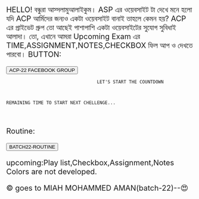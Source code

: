 HELLO! বন্ধুরা আস্সলামুআলাইকুম। ASP এর ওয়েবসাইট টা দেখে মনে হলো যদি ACP আর্মিদের জন্যও একটা ওয়েবসাইট বানাই তাহলে কেমন হয়? ACP এর প্রাইভেট গ্রুপ তো আছেই পাশাপাশি একটা ওয়েবসাইটের সুযোগ সুবিধাই আলাদা। তো, এখানে আমরা Upcoming Exam এর TIME,ASSIGNMENT,NOTES,CHECKBOX ফিল আপ ও দেখতে পারবো।
BUTTON:
<form action="https://facebook.com/groups/272368833896163/">
    <input type="submit" value="ACP-22 FACEBOOK GROUP" />
</form>
                                      
                                      LET'S START THE COUNTDOWN 



    REMAINING TIME TO START NEXT CHELLENGE...
    

<html> 
<head> 
<style> 
p { 
  text-align: center; 
  font-size: 20px; 
  font-colour:red
} 
</style> 
</head> 
<body> 
<p id="demo"></p> 
<script> 
var deadline = new Date("Feb 7, 2021 11:00:00").getTime(); 
var x = setInterval(function() { 
var now = new Date().getTime(); 
var t = deadline - now; 
var days = Math.floor(t / (1000 * 60 * 60 * 24)); 
var hours = Math.floor((t%(1000 * 60 * 60 * 24))/(1000 * 60 * 60)); 
var minutes = Math.floor((t % (1000 * 60 * 60)) / (1000 * 60)); 
var seconds = Math.floor((t % (1000 * 60)) / 1000); 
document.getElementById("demo").innerHTML = days + "d "  
+ hours + "h " + minutes + "m " + seconds + "s "; 
    if (t < 0) { 
        clearInterval(x); 
        document.getElementById("demo").innerHTML = "EXPIRED"; 
    } 
}, 1000); 
</script> 
  
</body> 
</html> 

Routine:
<form action="https://docs.google.com/spreadsheets/d/1L-sQ5AE6sxePEgZII7Rybxp-dsJdYfmqhm3Lf4FqhtA/edit?usp=drivesdk/">
<input type="submit" value="BATCH22-ROUTINE" />
</form>

upcoming:Play list,Checkbox,Assignment,Notes
Colors are not developed.



© goes to MIAH MOHAMMED AMAN(batch-22)--😍


















 











  







